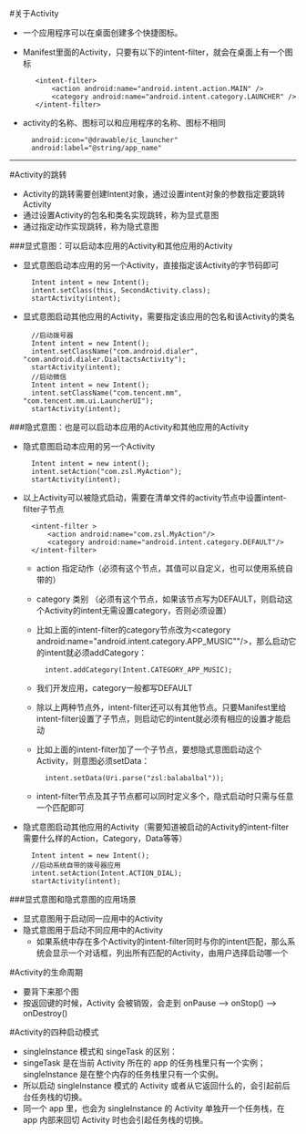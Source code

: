#关于Activity
* 一个应用程序可以在桌面创建多个快捷图标。
* Manifest里面的Activity，只要有以下的intent-filter，就会在桌面上有一个图标

		 <intent-filter>
             <action android:name="android.intent.action.MAIN" />
             <category android:name="android.intent.category.LAUNCHER" />
         </intent-filter>

* activity的名称、图标可以和应用程序的名称、图标不相同

		android:icon="@drawable/ic_launcher"
        android:label="@string/app_name"

---
#Activity的跳转
* Activity的跳转需要创建Intent对象，通过设置intent对象的参数指定要跳转Activity
* 通过设置Activity的包名和类名实现跳转，称为显式意图
* 通过指定动作实现跳转，称为隐式意图

###显式意图：可以启动本应用的Activity和其他应用的Activity
* 显式意图启动本应用的另一个Activity，直接指定该Activity的字节码即可

		Intent intent = new Intent();
		intent.setClass(this, SecondActivity.class);
    	startActivity(intent);
* 显式意图启动其他应用的Activity，需要指定该应用的包名和该Activity的类名

		//启动拨号器
		Intent intent = new Intent();
		intent.setClassName("com.android.dialer", "com.android.dialer.DialtactsActivity");  
		startActivity(intent);  
		//启动微信  
		Intent intent = new Intent();
		intent.setClassName("com.tencent.mm", "com.tencent.mm.ui.LauncherUI");
		startActivity(intent);  

###隐式意图：也是可以启动本应用的Activity和其他应用的Activity
* 隐式意图启动本应用的另一个Activity
		
		Intent intent = new intent();
		intent.setAction("com.zsl.MyAction");
		startActivity(intent);
* 以上Activity可以被隐式启动，需要在清单文件的activity节点中设置intent-filter子节点

		<intent-filter >
            <action android:name="com.zsl.MyAction"/>
            <category android:name="android.intent.category.DEFAULT"/>
        </intent-filter>
	* action 指定动作（必须有这个节点，其值可以自定义，也可以使用系统自带的）
	* category 类别 （必须有这个节点，如果该节点写为DEFAULT，则启动这个Activity的intent无需设置category，否则必须设置）
	* 比如上面的intent-filter的category节点改为<category android:name="android.intent.category.APP_MUSIC""/>，那么启动它的intent就必须addCategory：
				
			intent.addCategory(Intent.CATEGORY_APP_MUSIC);  
	* 我们开发应用，category一般都写DEFAULT
	* 除以上两种节点外，intent-filter还可以有其他节点。只要Manifest里给intent-filter设置了子节点，则启动它的intent就必须有相应的设置才能启动
	* 比如上面的intent-filter加了一个<data android:scheme="zsl"/>子节点，要想隐式意图启动这个Activity，则意图必须setData：
				
			intent.setData(Uri.parse("zsl:balabalbal"));
	* intent-filter节点及其子节点都可以同时定义多个，隐式启动时只需与任意一个匹配即可
* 隐式意图启动其他应用的Activity（需要知道被启动的Activity的intent-filter需要什么样的Action，Category，Data等等）

		Intent intent = new Intent();
		//启动系统自带的拨号器应用
    	intent.setAction(Intent.ACTION_DIAL);
    	startActivity(intent);


###显式意图和隐式意图的应用场景
* 显式意图用于启动同一应用中的Activity
* 隐式意图用于启动不同应用中的Activity
	* 如果系统中存在多个Activity的intent-filter同时与你的intent匹配，那么系统会显示一个对话框，列出所有匹配的Activity，由用户选择启动哪一个
	
#Activity的生命周期
* 要背下来那个图
* 按返回键的时候，Activity 会被销毁，会走到 onPause --> onStop() --> onDestroy()

#Activity的四种启动模式
* singleInstance 模式和 singeTask 的区别：
* singeTask 是在当前 Activity 所在的 app 的任务栈里只有一个实例；singleInstance 是在整个内存的任务栈里只有一个实例。
* 所以启动 singleInstance 模式的 Activity 或者从它返回什么的，会引起前后台任务栈的切换。
* 同一个 app 里，也会为 singleInstance 的 Activity 单独开一个任务栈，在 app 内部来回切 Activity 时也会引起任务栈的切换。